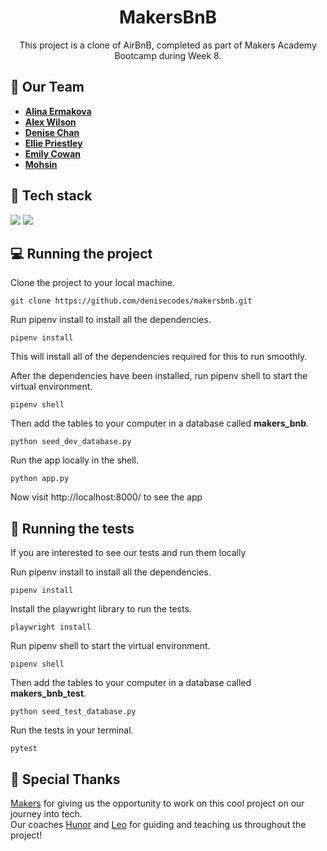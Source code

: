 <h1 align="center">
 MakersBnB
</h1>

<p align="center">
  This project is a clone of AirBnB, completed as part of Makers Academy Bootcamp during Week 8.
</p>

## 🤝 Our Team
* **[Alina Ermakova](https://github.com/alalinaermakova)**
* **[Alex Wilson](https://github.com/APWilson97)**
* **[Denise Chan](https://github.com/denisecodes)**
* **[Ellie Priestley](https://github.com/elliepriestley)**
* **[Emily Cowan](https://github.com/Emily-RC)**
* **[Mohsin](https://github.com/M-Mohsin-H)**

## 🚀 Tech stack

 <img src="https://img.shields.io/badge/python-3670A0?style=for-the-badge&logo=python&logoColor=ffdd54"> 
 <img src="https://img.shields.io/badge/flask-%23000.svg?style=for-the-badge&logo=flask&logoColor=white"> 

## 💻 Running the project

Clone the project to your local machine.

```
git clone https://github.com/denisecodes/makersbnb.git
```

Run pipenv install to install all the dependencies.

```
pipenv install
```
This will install all of the dependencies required for this to run smoothly.

After the dependencies have been installed, run pipenv shell to start the virtual environment.

```
pipenv shell
```

Then add the tables to your computer in a database called <b>makers_bnb</b>.

``` 
python seed_dev_database.py
```

Run the app locally in the shell.

```
python app.py
```

Now visit http://localhost:8000/ to see the app 


## 🧪 Running the tests

If you are interested to see our tests and run them locally


Run pipenv install to install all the dependencies.

```
pipenv install
```

Install the playwright library to run the tests.

```
playwright install
```

Run pipenv shell to start the virtual environment.

```
pipenv shell
```

Then add the tables to your computer in a database called <b>makers_bnb_test</b>.

``` 
python seed_test_database.py
```

Run the tests in your terminal.

```
pytest
```

## 🫶 Special Thanks
[Makers](https://www.makers.tech/) for giving us the opportunity to work on this cool project on our journey into tech. <br>
Our coaches [Hunor](https://github.com/tamasmagyarhunor-makers) and [Leo](https://github.com/leoht) for guiding and teaching us throughout the project!
